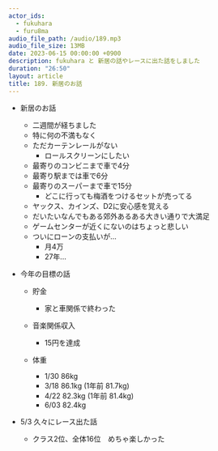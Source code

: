 ```yaml
---
actor_ids:
  - fukuhara
  - furu8ma
audio_file_path: /audio/189.mp3
audio_file_size: 13MB
date: 2023-06-15 00:00:00 +0900
description: fukuhara と 新居の話やレースに出た話をしました
duration: "26:50"
layout: article
title: 189. 新居のお話
---
```


- 新居のお話
    - 二週間が経ちました
    - 特に何の不満もなく
    - ただカーテンレールがない
        - ロールスクリーンにしたい
    - 最寄りのコンビニまで車で4分
    - 最寄り駅までは車で6分
    - 最寄りのスーパーまで車で15分
        - どこに行っても梅酒をつけるセットが売ってる
    - ヤックス、カインズ、D2に安心感を覚える
    - だいたいなんでもある郊外あるある大きい通りで大満足
    - ゲームセンターが近くにないのはちょっと悲しい
    - ついにローンの支払いが…
        - 月4万
        - 27年...


- 今年の目標の話
    - 貯金
        - 家と車関係で終わった
    - 音楽関係収入
        - 15円を達成

    - 体重
        - 1/30 86kg
        - 3/18 86.1kg (1年前 81.7kg)
        - 4/22 82.3kg (1年前 81.4kg)
        - 6/03 82.4kg

- 5/3 久々にレース出た話
    - クラス2位、全体16位　めちゃ楽しかった

